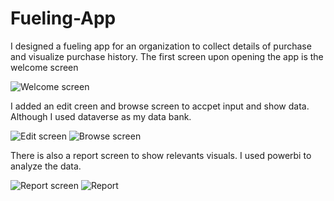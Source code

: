 # Fueling-App
I designed a fueling app for an organization to collect details of purchase and visualize purchase history.
The first screen upon opening the app is the welcome screen

![Welcome screen](https://user-images.githubusercontent.com/96332895/213991589-eb00afbc-c834-4900-a9bc-4dc030ed6999.jpg)

I added an edit creen and browse screen to accpet input and show data. Although I used dataverse as my data bank.


![Edit screen](https://user-images.githubusercontent.com/96332895/213991760-77961700-284c-4232-9b5e-9e8ae08818d6.jpg)
![Browse screen](https://user-images.githubusercontent.com/96332895/213991769-87a2242f-c87b-4d92-b40a-18ab407ad0fa.jpg)


There is also a report screen to show relevants visuals. I used powerbi to analyze the data.

![Report screen](https://user-images.githubusercontent.com/96332895/213991935-e3b0e55e-ef4b-4032-b622-a0d6658fb0d2.jpg)
![Report](https://user-images.githubusercontent.com/96332895/213991940-95f6d8d0-8f60-419b-a5e4-433fd066ca56.jpg)
